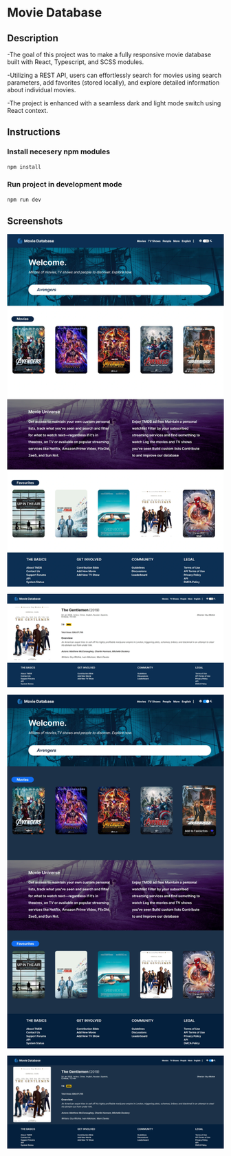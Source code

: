 # Movie Database

## Description

-The goal of this project was to make a fully responsive movie database built with React, Typescript, and SCSS modules.

-Utilizing a REST API, users can effortlessly search for movies using search parameters, add favorites (stored locally), and explore detailed information about individual movies.

-The project is enhanced with a seamless dark and light mode switch using React context.

## Instructions

### Install necesery npm modules

```bash
npm install
```

### Run project in development mode

```bash
npm run dev
```

## Screenshots

![Movie Database](https://raw.githubusercontent.com/j-milos/Movie_database/master/Movie%20Database-1.webp)

![Movie Database](https://raw.githubusercontent.com/j-milos/Movie_database/master/Movie%20Database-3.webp)

![Movie Database](https://raw.githubusercontent.com/j-milos/Movie_database/master/Movie%20Database-2-%20dark.webp)

![Movie Database](https://raw.githubusercontent.com/j-milos/Movie_database/master/Movie%20Database-4-dark.webp)
